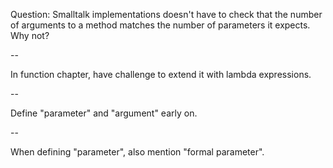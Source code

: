 Question: Smalltalk implementations doesn't have to check that the number of
arguments to a method matches the number of parameters it expects. Why not?

--

In function chapter, have challenge to extend it with lambda expressions.

--

Define "parameter" and "argument" early on.

--

When defining "parameter", also mention "formal parameter".
